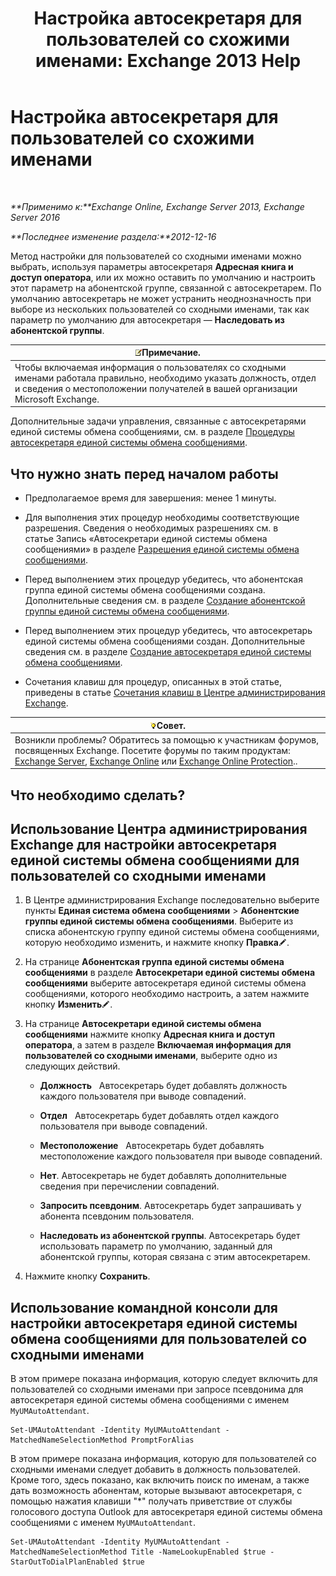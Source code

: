 ﻿---
title: 'Настройка автосекретаря для пользователей со схожими именами: Exchange 2013 Help'
TOCTitle: Настройка автосекретаря для пользователей со схожими именами
ms:assetid: 2e7318a0-67f9-4d7b-8300-5f0ef77656a8
ms:mtpsurl: https://technet.microsoft.com/ru-ru/library/Aa997135(v=EXCHG.150)
ms:contentKeyID: 52059121
ms.date: 04/30/2018
mtps_version: v=EXCHG.150
ms.translationtype: HT
---

# Настройка автосекретаря для пользователей со схожими именами

 

_**Применимо к:**Exchange Online, Exchange Server 2013, Exchange Server 2016_

_**Последнее изменение раздела:**2012-12-16_

Метод настройки для пользователей со сходными именами можно выбрать, используя параметры автосекретаря **Адресная книга и доступ оператора**, или их можно оставить по умолчанию и настроить этот параметр на абонентской группе, связанной с автосекретарем. По умолчанию автосекретарь не может устранить неоднозначность при выборе из нескольких пользователей со сходными именами, так как параметр по умолчанию для автосекретаря — **Наследовать из абонентской группы**.

<table>
<thead>
<tr class="header">
<th><img src="images/JJ126620.note(EXCHG.150).gif" title="Примечание" alt="Примечание" />Примечание.</th>
</tr>
</thead>
<tbody>
<tr class="odd">
<td>Чтобы включаемая информация о пользователях со сходными именами работала правильно, необходимо указать должность, отдел и сведения о местоположении получателей в вашей организации Microsoft Exchange.</td>
</tr>
</tbody>
</table>


Дополнительные задачи управления, связанные с автосекретарями единой системы обмена сообщениями, см. в разделе [Процедуры автосекретаря единой системы обмена сообщениями](um-auto-attendant-procedures-exchange-2013-help.md).

## Что нужно знать перед началом работы

  - Предполагаемое время для завершения: менее 1 минуты.

  - Для выполнения этих процедур необходимы соответствующие разрешения. Сведения о необходимых разрешениях см. в статье Запись «Автосекретари единой системы обмена сообщениями» в разделе [Разрешения единой системы обмена сообщениями](unified-messaging-permissions-exchange-2013-help.md).

  - Перед выполнением этих процедур убедитесь, что абонентская группа единой системы обмена сообщениями создана. Дополнительные сведения см. в разделе [Создание абонентской группы единой системы обмена сообщениями](create-a-um-dial-plan-exchange-2013-help.md).

  - Перед выполнением этих процедур убедитесь, что автосекретарь единой системы обмена сообщениями создан. Дополнительные сведения см. в разделе [Создание автосекретаря единой системы обмена сообщениями](create-a-um-auto-attendant-exchange-2013-help.md).

  - Сочетания клавиш для процедур, описанных в этой статье, приведены в статье [Сочетания клавиш в Центре администрирования Exchange](keyboard-shortcuts-in-the-exchange-admin-center-exchange-online-protection-help.md).

<table>
<thead>
<tr class="header">
<th><img src="images/Bb124558.tip(EXCHG.150).gif" title="Совет" alt="Совет" />Совет.</th>
</tr>
</thead>
<tbody>
<tr class="odd">
<td>Возникли проблемы? Обратитесь за помощью к участникам форумов, посвященных Exchange. Посетите форумы по таким продуктам: <a href="https://go.microsoft.com/fwlink/p/?linkid=60612">Exchange Server</a>, <a href="https://go.microsoft.com/fwlink/p/?linkid=267542">Exchange Online</a> или <a href="https://go.microsoft.com/fwlink/p/?linkid=285351">Exchange Online Protection</a>..</td>
</tr>
</tbody>
</table>


## Что необходимо сделать?

## Использование Центра администрирования Exchange для настройки автосекретаря единой системы обмена сообщениями для пользователей со сходными именами

1.  В Центре администрирования Exchange последовательно выберите пункты **Единая система обмена сообщениями** \> **Абонентские группы единой системы обмена сообщениями**. Выберите из списка абонентскую группу единой системы обмена сообщениями, которую необходимо изменить, и нажмите кнопку **Правка**![Значок редактирования](images/Bb124582.6f53ccb2-1f13-4c02-bea0-30690e6ea71d(EXCHG.150).gif "Значок редактирования").

2.  На странице **Абонентская группа единой системы обмена сообщениями** в разделе **Автосекретари единой системы обмена сообщениями** выберите автосекретаря единой системы обмена сообщениями, которого необходимо настроить, а затем нажмите кнопку **Изменить**![Значок редактирования](images/Bb124582.6f53ccb2-1f13-4c02-bea0-30690e6ea71d(EXCHG.150).gif "Значок редактирования").

3.  На странице **Автосекретари единой системы обмена сообщениями** нажмите кнопку **Адресная книга и доступ оператора**, а затем в разделе **Включаемая информация для пользователей со сходными именами**, выберите одно из следующих действий.
    
      - **Должность**   Автосекретарь будет добавлять должность каждого пользователя при выводе совпадений.
    
      - **Отдел**   Автосекретарь будет добавлять отдел каждого пользователя при выводе совпадений.
    
      - **Местоположение**   Автосекретарь будет добавлять местоположение каждого пользователя при выводе совпадений.
    
      - **Нет**. Автосекретарь не будет добавлять дополнительные сведения при перечислении совпадений.
    
      - **Запросить псевдоним**. Автосекретарь будет запрашивать у абонента псевдоним пользователя.
    
      - **Наследовать из абонентской группы**. Автосекретарь будет использовать параметр по умолчанию, заданный для абонентской группы, которая связана с этим автосекретарем.

4.  Нажмите кнопку **Сохранить**.

## Использование командной консоли для настройки автосекретаря единой системы обмена сообщениями для пользователей со сходными именами

В этом примере показана информация, которую следует включить для пользователей со сходными именами при запросе псевдонима для автосекретаря единой системы обмена сообщениями с именем `MyUMAutoAttendant`.

    Set-UMAutoAttendant -Identity MyUMAutoAttendant -MatchedNameSelectionMethod PromptForAlias

В этом примере показана информация, которую для пользователей со сходными именами следует добавить в должность пользователей. Кроме того, здесь показано, как включить поиск по именам, а также дать возможность абонентам, которые вызывают автосекретаря, с помощью нажатия клавиши "\*" получать приветствие от службы голосового доступа Outlook для автосекретаря единой системы обмена сообщениями с именем `MyUMAutoAttendant`.

    Set-UMAutoAttendant -Identity MyUMAutoAttendant -MatchedNameSelectionMethod Title -NameLookupEnabled $true -StarOutToDialPlanEnabled $true

